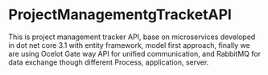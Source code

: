 # ProjectManagementgTracketAPI
This is project management tracker API, base on microservices developed in dot net core 3.1 with entity framework, model first approach, finally we are using Ocelot Gate way API for unified communication, and RabbitMQ for data exchange though different Process, application, server.
